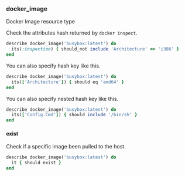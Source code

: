 ### <a name="docker_image">docker_image</a>

Docker Image resource type

Check the attributes hash returned by `docker inspect`.

```ruby
describe docker_image('busybox:latest') do
  its(:inspection) { should_not include 'Architecture' => 'i386' }
end
```

You can also specify hash key like this.

```ruby
describe docker_image('busybox:latest') do
  its(['Architecture']) { should eq 'amd64' }
end
```

You can also specify nested hash key like this.

```ruby
describe docker_image('busybox:latest') do
  its(['Config.Cmd']) { should include '/bin/sh' }
end
```

#### exist

Check if a specific image been pulled to the host.

```ruby
describe docker_image('busybox:latest') do
  it { should exist }
end
```
